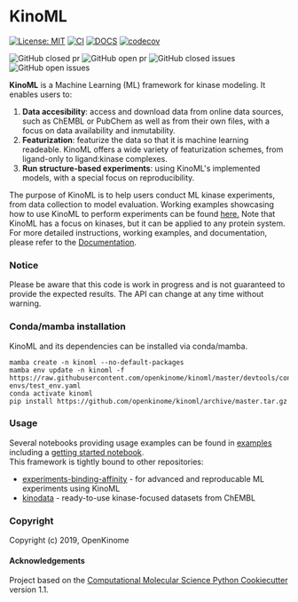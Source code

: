 KinoML
==============================
[//]: # (Badges)
[![License: MIT](https://img.shields.io/badge/License-MIT-blue.svg)](https://opensource.org/licenses/MIT)
[![CI](https://github.com/openkinome/kinoml/actions/workflows/ci.yml/badge.svg?branch=master)](https://github.com/openkinome/kinoml/actions/workflows/ci.yml)
[![DOCS](https://github.com/openkinome/kinoml/actions/workflows/docs.yml/badge.svg?branch=master)](https://github.com/openkinome/kinoml/actions/workflows/docs.yml)
[![codecov](https://codecov.io/gh/openkinome/KinoML/branch/master/graph/badge.svg)](https://codecov.io/gh/openkinome/KinoML/branch/master)

![GitHub closed pr](https://img.shields.io/github/issues-pr-closed-raw/openkinome/kinoml) 
![GitHub open pr](https://img.shields.io/github/issues-pr-raw/openkinome/kinoml) 
![GitHub closed issues](https://img.shields.io/github/issues-closed-raw/openkinome/kinoml) 
![GitHub open issues](https://img.shields.io/github/issues/openkinome/kinoml)

**KinoML** is a Machine Learning (ML) framework for kinase modeling. It enables users to:
1. **Data accesibility**: access and download data from online data sources, such as ChEMBL or PubChem as well as from their own files, with a focus on data availability and inmutability.
2. **Featurization**: featurize the data so that it is machine learning readeable. KinoML offers a wide variety of featurization schemes, from ligand-only to ligand:kinase complexes.
3. **Run structure-based experiments**: using KinoML's implemented models, with a special focus on reproducibility.

The purpose of KinoML is to help users conduct ML kinase experiments, from data collection to model evaluation. Working examples showcasing how to use KinoML to perform experiments can be found [here.](kinoml/examples/experiments) Note that KinoML has a focus on kinases, but it can be applied to any protein system. For more detailed instructions, working examples, and documentation, please refer to the [Documentation](https://openkinome.org/kinoml/index.html). 


### Notice

Please be aware that this code is work in progress and is not guaranteed to provide the expected results. The API can change at any time without warning.

### Conda/mamba installation

KinoML and its dependencies can be installed via conda/mamba.

```
mamba create -n kinoml --no-default-packages
mamba env update -n kinoml -f https://raw.githubusercontent.com/openkinome/kinoml/master/devtools/conda-envs/test_env.yaml
conda activate kinoml
pip install https://github.com/openkinome/kinoml/archive/master.tar.gz
```

### Usage

Several notebooks providing usage examples can be found in [examples](https://github.com/openkinome/kinoml/tree/master/examples)
including a [getting started notebook](https://github.com/openkinome/kinoml/blob/master/examples/getting_started.ipynb).  
This framework is tightly bound to other repositories:
 - [experiments-binding-affinity](https://github.com/openkinome/experiments-binding-affinity) - for advanced and reproducable ML experiments using KinoML
 - [kinodata](https://github.com/openkinome/kinodata) - ready-to-use kinase-focused datasets from ChEMBL 
### Copyright

Copyright (c) 2019, OpenKinome


#### Acknowledgements
 
Project based on the 
[Computational Molecular Science Python Cookiecutter](https://github.com/molssi/cookiecutter-cms) version 1.1.
